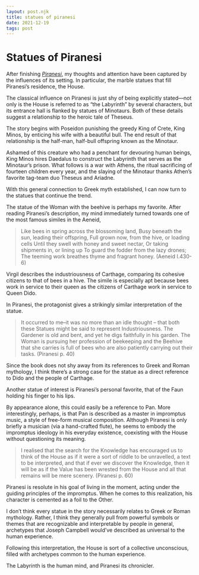 ```yaml
---
layout: post.njk
title: statues of piranesi
date: 2021-12-19
tags: post
---
```


# Statues of Piranesi

After finishing _[Piranesi](https://bookshop.org/books/piranesi-9781432886578/9781635575637)_, my thoughts and attention have been captured by the influences of its setting. In particular, the marble statues that fill Piranesi’s residence, the House.

The classical influence on Piranesi is just shy of being explicitly stated—not only is the House is referred to as “the Labyrinth” by several characters, but its entrance hall is flanked by statues of Minotaurs. Both of these details suggest a relationship to the heroic tale of Theseus.

The story begins with Poseidon punishing the greedy King of Crete, King Minos, by enticing his wife with a beautiful bull. The end result of that relationship is the half-man, half-bull offspring known as the Minotaur.

Ashamed of this creature who had a penchant for devouring human beings, King Minos hires Daedalus to construct the Labyrinth that serves as the Minotaur’s prison. What follows is a war with Athens, the ritual sacrificing of fourteen children every year, and the slaying of the Minotaur thanks Athen’s favorite tag-team duo Theseus and Ariadne.

With this general connection to Greek myth established, I can now turn to the statues that continue the trend.

The statue of the Woman with the beehive is perhaps my favorite. After reading Piranesi’s description, my mind immediately turned towards one of the most famous similes in the Aeneid,

> Like bees in spring across the blossoming land,
> Busy beneath the sun, leading their offspring,
> Full grown now, from the hive, or loading cells
> Until they swell with honey and sweet nectar,
> Or taking shipments in, or lining up
> To guard the fodder from the lazy drones;
> The teeming work breathes thyme and fragrant honey. (Aeneid I.430-6)

Virgil describes the industriousness of Carthage, comparing its cohesive citizens to that of bees in a hive. The simile is especially apt because bees work in service to their queen as the citizens of Carthage work in service to Queen Dido.

In Piranesi, the protagonist gives a strikingly similar interpretation of the statue.

> It occurred to me–it was no more than an idle thought – that both these Statues might be said to represent Industriousness. The Gardener is old and bent, and yet he digs faithfully in his garden. The Woman is pursuing her profession of beekeeping and the Beehive that she carries is full of bees who are also patiently carrying out their tasks. (Piranesi p. 40)

Since the book does not shy away from its references to Greek and Roman mythology, I think there’s a strong case for the statue as a direct reference to Dido and the people of Carthage.

Another statue of interest is Piranesi’s personal favorite, that of the Faun holding his finger to his lips.

By appearance alone, this could easily be a reference to Pan. More interestingly, perhaps, is that Pan is described as a master in impromptus music, a style of free-form musical composition. Although Piranesi is only briefly a musician (via a hand-crafted flute), he seems to embody the impromptus ideology in his everyday existence, coexisting with the House without questioning its meaning.

> I realised that the search for the Knowledge has encouraged us to think of the House as if it were a sort of riddle to be unravelled, a text to be interpreted, and that if ever we discover the Knowledge, then it will be as if the Value has been wrested from the House and all that remains will be mere scenery. (Piranesi p. 60)

Piranesi is resolute in his goal of living in the moment, acting under the guiding principles of the impromptus. When he comes to this realization, his character is cemented as a foil to the Other.

I don’t think every statue in the story necessarily relates to Greek or Roman mythology. Rather, I think they generally pull from powerful symbols or themes that are recognizable and interpretable by people in general, archetypes that Joseph Campbell would’ve described as universal to the human experience.

Following this interpretation, the House is sort of a collective unconscious, filled with archetypes common to the human experience.

The Labyrinth is the human mind, and Piranesi its chronicler.
